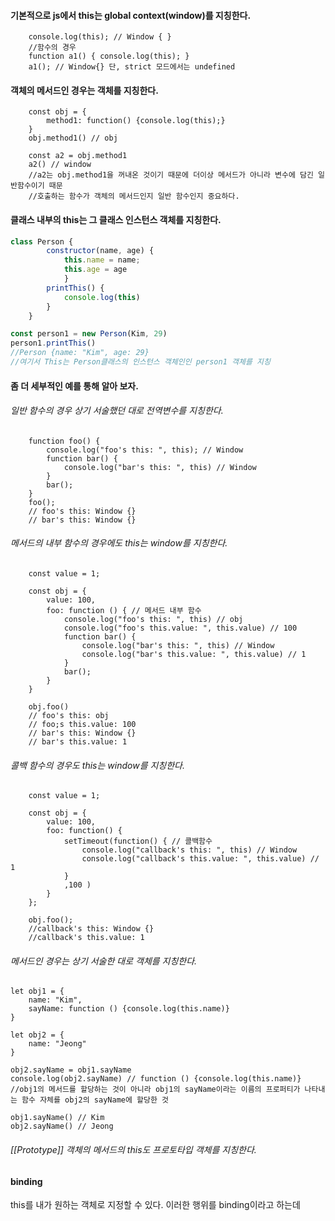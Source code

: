 
#### 기본적으로 js에서 this는 global context(window)를 지칭한다.


```
	console.log(this); // Window { }
	//함수의 경우
	function a1() { console.log(this); }
	a1(); // Window{} 단, strict 모드에서는 undefined
```

#### 객체의 메서드인 경우는 객체를 지칭한다.

```
	const obj = {
		method1: function() {console.log(this);}
	}
	obj.method1() // obj
	
	const a2 = obj.method1
	a2() // window
	//a2는 obj.method1을 꺼내온 것이기 때문에 더이상 메서드가 아니라 변수에 담긴 일반함수이기 때문
	//호출하는 함수가 객체의 메서드인지 일반 함수인지 중요하다.

```
#### 클래스 내부의 this는 그 클래스 인스턴스 객체를 지칭한다.
``` js
class Person {
		constructor(name, age) {
			this.name = name;
			this.age = age
			}
		printThis() {
			console.log(this)
		}
	}

const person1 = new Person(Kim, 29)
person1.printThis()
//Person {name: "Kim", age: 29} 
//여기서 This는 Person클래스의 인스턴스 객체인인 person1 객체를 지칭
```
#### 좀 더 세부적인 예를 통해 알아 보자.
###### 일반 함수의 경우 상기 서술했던 대로 전역변수를 지칭한다.

```
	function foo() {
		console.log("foo's this: ", this); // Window
		function bar() {
			console.log("bar's this: ", this) // Window
		}
		bar();
	}
	foo();
	// foo's this: Window {}
	// bar's this: Window {}
```

###### 메서드의 내부 함수의 경우에도 this는 window를 지칭한다.

```
	const value = 1;
	
	const obj = {
		value: 100,
		foo: function () { // 메서드 내부 함수
			console.log("foo's this: ", this) // obj
			console.log("foo's this.value: ", this.value) // 100
			function bar() {
				console.log("bar's this: ", this) // Window
				console.log("bar's this.value: ", this.value) // 1
			}
			bar();
		}
	}
	
	obj.foo()
	// foo's this: obj
	// foo;s this.value: 100
	// bar's this: Window {}
	// bar's this.value: 1
```

###### 콜백 함수의 경우도 this는 window를 지칭한다.

```
	const value = 1;
	
	const obj = {
		value: 100,
		foo: function() {
			setTimeout(function() { // 콜백함수
				console.log("callback's this: ", this) // Window
				console.log("callback's this.value: ", this.value) // 1
			}
			,100 )
		}
	};
	
	obj.foo();
	//callback's this: Window {}
	//callback's this.value: 1
```

###### 메서드인 경우는 상기 서술한 대로 객체를 지칭한다.

```
let obj1 = {
	name: "Kim",
	sayName: function () {console.log(this.name)}
}

let obj2 = {
	name: "Jeong"
}

obj2.sayName = obj1.sayName
console.log(obj2.sayName) // function () {console.log(this.name)}
//obj1의 메서드를 할당하는 것이 아니라 obj1의 sayName이라는 이름의 프로퍼티가 나타내는 함수 자체를 obj2의 sayName에 할당한 것

obj1.sayName() // Kim
obj2.sayName() // Jeong

```
###### [[Prototype]] 객체의 메서드의 this도 프로토타입 객체를 지칭한다.

#### binding

this를 내가 원하는 객체로 지정할 수 있다. 이러한 행위를 binding이라고 하는데 